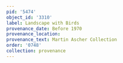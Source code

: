 ```yaml
---
pid: '5474'
object_id: '3310'
label: Landscape with Birds
provenance_date: Before 1970
provenance_location:
provenance_text: Martin Ascher Collection
order: '0748'
collection: provenance
---
```

